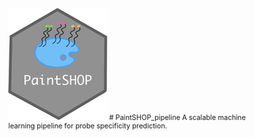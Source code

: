 <img src="PaintSHOP-logo.png" width="200">
# PaintSHOP_pipeline
A scalable machine learning pipeline for probe specificity prediction.

